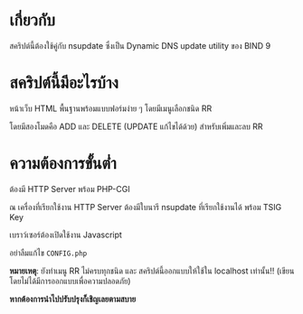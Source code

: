 # เกี่ยวกับ
สคริปต์นี้ต้องใช้คู่กับ nsupdate ซึ่งเป็น Dynamic DNS update utility ของ BIND 9
# สคริปต์นี้มีอะไรบ้าง

หน้าเว็บ HTML พื้นฐานพร้อมแบบฟอร์มง่าย ๆ โดยมีเมนูเลือกชนิด RR

โดยมีสองโมดคือ ADD และ DELETE (UPDATE แก้ไขได้ด้วย) สำหรับเพิ่มและลบ RR

# ความต้องการขั้นต่ำ
ต้องมี HTTP Server พร้อม PHP-CGI

ณ เครื่องที่เรียกใช้งาน HTTP Server ต้องมีใบนารี nsupdate ที่เรียกใช้งานได้ พร้อม TSIG Key

เบราว์เซอร์ต้องเปิดใช้งาน Javascript

อย่าลืมแก้ไข ```CONFIG.php```


**หมายเหตุ**: ยังทำเมนู RR ไม่ครบทุกชนิด และ สคริปต์นี้ออกแบบให้ใช้ใน localhost เท่านั้น!! (เขียนโดยไม่ได้มีการออกแบบเพื่อความปลอดภัย)

**หากต้องการนำไปปรับปรุงก็เชิญเลยตามสบาย**
